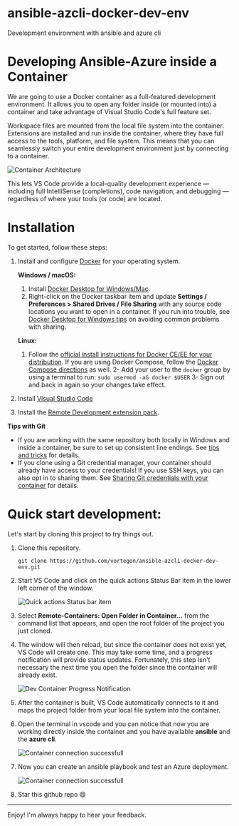 # ansible-azcli-docker-dev-env
Development environment with ansible and azure cli

# Developing Ansible-Azure inside a Container

We are going to use a Docker container as a full-featured development environment. It allows you to open any folder inside (or mounted into) a container and take advantage of Visual Studio Code's full feature set.

Workspace files are mounted from the local file system into the container. Extensions are installed and run inside the container, where they have full access to the tools, platform, and file system. This means that you can seamlessly switch your entire development environment just by connecting to a container.

<IMG  src="https://code.visualstudio.com/assets/docs/remote/containers/architecture-containers.png"  alt="Container Architecture"/>

This lets VS Code provide a local-quality development experience — including full IntelliSense (completions), code navigation, and debugging — regardless of where your tools (or code) are located.

# Installation

To get started, follow these steps:

1. Install and configure [Docker](https://www.docker.com/get-started) for your operating system.

    **Windows / macOS:**
    1. Install [Docker Desktop for Windows/Mac](https://www.docker.com/products/docker-desktop).
    2. Right-click on the Docker taskbar item and update **Settings / Preferences > Shared Drives / File Sharing** with any source code locations you want to open in a container. If you run into trouble, see [Docker Desktop for Windows tips](https://code.visualstudio.com/docs/remote/troubleshooting#_docker-desktop-for-windows-tips) on avoiding common problems with sharing.

    **Linux:**
    1. Follow the [official install instructions for Docker CE/EE for your distribution](https://docs.docker.com/install/#supported-platforms). If you are using Docker Compose, follow the [Docker Compose directions](https://docs.docker.com/compose/install/) as well.
    2- Add your user to the `docker` group by using a terminal to run: `sudo usermod -aG docker $USER`
    3- Sign out and back in again so your changes take effect.

2. Install [Visual Studio Code](https://code.visualstudio.com/)
3. Install the [Remote Development extension pack](https://aka.ms/vscode-remote/download/extension).

**Tips with Git**
- If you are working with the same repository both locally in Windows and inside a container, be sure to set up consistent line endings. See [tips and tricks](https://code.visualstudio.com/docs/remote/troubleshooting#_resolving-git-line-ending-issues-in-containers-resulting-in-many-modified-files) for details.
- If you clone using a Git credential manager, your container should already have access to your credentials! If you use SSH keys, you can also opt in to sharing them. See [Sharing Git credentials with your container](https://code.visualstudio.com/docs/remote/containers#_sharing-git-credentials-with-your-container) for details.

# Quick start development:
Let's start by cloning this project to try things out.

1. Clone this repository.

    `git clone https://github.com/vortegon/ansible-azcli-docker-dev-env.git`

2. Start VS Code and click on the quick actions Status Bar item in the lower left corner of the window.

    <IMG  src="https://code.visualstudio.com/assets/docs/remote/common/remote-dev-status-bar.png"  alt="Quick actions Status bar item"/>

3. Select **Remote-Containers: Open Folder in Container...** from the command list that appears, and open the root folder of the project you just cloned.

4. The window will then reload, but since the container does not exist yet, VS Code will create one. This may take some time, and a progress notification will provide status updates. Fortunately, this step isn't necessary the next time you open the folder since the container will already exist.

   <IMG  src="https://code.visualstudio.com/assets/docs/remote/containers/dev-container-progress.png"  alt="Dev Container Progress Notification"/>

5. After the container is built, VS Code automatically connects to it and maps the project folder from your local file system into the container.

6. Open the terminal in vscode and you can notice that now you are working directly inside the container and you have available **ansible** and the **azure cli**.

    <IMG  src="https://raw.githubusercontent.com/vortegon/ansible-azcli-docker-dev-env/master/doc/assets/6.png"  alt="Container connection successfull"/>

7. Now you can create an ansible playbook and test an Azure deployment.

    <IMG  src="https://raw.githubusercontent.com/vortegon/ansible-azcli-docker-dev-env/master/doc/assets/7.png"  alt="Container connection successfull"/>

8. Star this github repo :smile:

-------------

Enjoy!
I'm always happy to hear your feedback.
